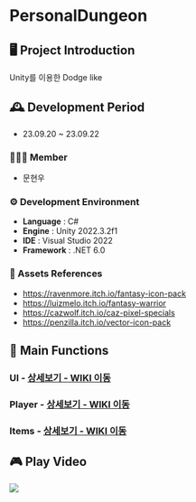 # PersonalDungeon
## 🖥️ Project Introduction


Unity를 이용한 Dodge like
<br>

## 🕰️ Development Period
* 23.09.20 ~ 23.09.22

### 🧑‍🤝‍🧑 Member
 - 문현우

### ⚙️ Development Environment
- **Language** : C#
- **Engine** : Unity 2022.3.2f1
- **IDE** : Visual Studio 2022
- **Framework** : .NET 6.0

### 📜 Assets References
- https://ravenmore.itch.io/fantasy-icon-pack
- https://luizmelo.itch.io/fantasy-warrior
- https://cazwolf.itch.io/caz-pixel-specials
- https://penzilla.itch.io/vector-icon-pack

## 📌 Main Functions
### UI - <a href="https://github.com/Munch310/PersonalDungeon/wiki/1.-UI" >상세보기 - WIKI 이동</a>

### Player - <a href="https://github.com/NBCampUnityA05/SaveTheUndead/wiki/2-%E2%80%90-PlayerManager" >상세보기 - WIKI 이동</a>

### Items - <a href="https://github.com/NBCampUnityA05/SaveTheUndead/wiki/3-%E2%80%90-LifeManager" >상세보기 - WIKI 이동</a>

## 🎮 Play Video
<img src="https://github.com/Munch310/PersonalDungeon/assets/84183932/99dde02d-95d3-45d7-88cc-b8f64c3ef711" sytle="width:64px">
</img>
